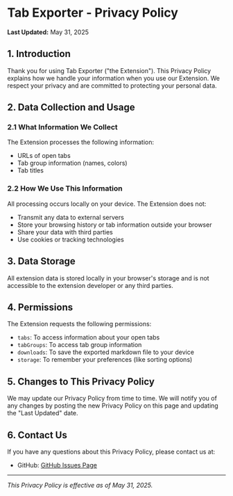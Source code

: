 # Tab Exporter - Privacy Policy

**Last Updated:** May 31, 2025

## 1. Introduction

Thank you for using Tab Exporter ("the Extension"). This Privacy Policy explains how we handle your information when you use our Extension. We respect your privacy and are committed to protecting your personal data.

## 2. Data Collection and Usage

### 2.1 What Information We Collect

The Extension processes the following information:
- URLs of open tabs
- Tab group information (names, colors)
- Tab titles

### 2.2 How We Use This Information

All processing occurs locally on your device. The Extension does not:
- Transmit any data to external servers
- Store your browsing history or tab information outside your browser
- Share your data with third parties
- Use cookies or tracking technologies

## 3. Data Storage

All extension data is stored locally in your browser's storage and is not accessible to the extension developer or any third parties.

## 4. Permissions

The Extension requests the following permissions:
- `tabs`: To access information about your open tabs
- `tabGroups`: To access tab group information
- `downloads`: To save the exported markdown file to your device
- `storage`: To remember your preferences (like sorting options)

## 5. Changes to This Privacy Policy

We may update our Privacy Policy from time to time. We will notify you of any changes by posting the new Privacy Policy on this page and updating the "Last Updated" date.

## 6. Contact Us

If you have any questions about this Privacy Policy, please contact us at:
- GitHub: [GitHub Issues Page](https://github.com/johngibbs/tab-exporter/issues)

---
*This Privacy Policy is effective as of May 31, 2025.*
